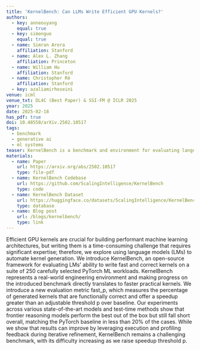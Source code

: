 ```yaml
---
title: 'KernelBench: Can LLMs Write Efficient GPU Kernels?'
authors:
  - key: anneouyang
    equal: true
  - key: simonguo
    equal: true
  - name: Simran Arora
    affiliation: Stanford
  - name: Alex L. Zhang
    affiliation: Princeton
  - name: William Hu
    affiliation: Stanford
  - name: Christopher Ré
    affiliation: Stanford
  - key: azaliamirhoseini
venue: icml
venue_txt: DL4C (Best Paper) & SSI-FM @ ICLR 2025
year: 2025
date: 2025-02-18
has_pdf: true
doi: 10.48550/arXiv.2502.10517
tags:
  - benchmark
  - generative ai
  - ml systems
teaser: KernelBench is a benchmark and environment for evaluating language models' ability to generate efficient GPU kernels.
materials:
  - name: Paper
    url: https://arxiv.org/abs/2502.10517
    type: file-pdf
  - name: KernelBench Codebase
    url: https://github.com/ScalingIntelligence/KernelBench
    type: code
  - name: KernelBench Dataset
    url: https://huggingface.co/datasets/ScalingIntelligence/KernelBench
    type: database
  - name: Blog post
    url: /blogs/kernelbench/
    type: link
---
```

Efficient GPU kernels are crucial for building performant machine learning architectures, but writing them is a time-consuming challenge that requires significant expertise; therefore, we explore using language models (LMs) to automate kernel generation. We introduce KernelBench, an open-source framework for evaluating LMs' ability to write fast and correct kernels on a suite of 250 carefully selected PyTorch ML workloads. KernelBench represents a real-world engineering environment and making progress on the introduced benchmark directly translates to faster practical kernels. We introduce a new evaluation metric fast_p, which measures the percentage of generated kernels that are functionally correct and offer a speedup greater than an adjustable threshold p over baseline. Our experiments across various state-of-the-art models and test-time methods show that frontier reasoning models perform the best out of the box but still fall short overall, matching the PyTorch baseline in less than 20% of the cases. While we show that results can improve by leveraging execution and profiling feedback during iterative refinement, KernelBench remains a challenging benchmark, with its difficulty increasing as we raise speedup threshold p.
